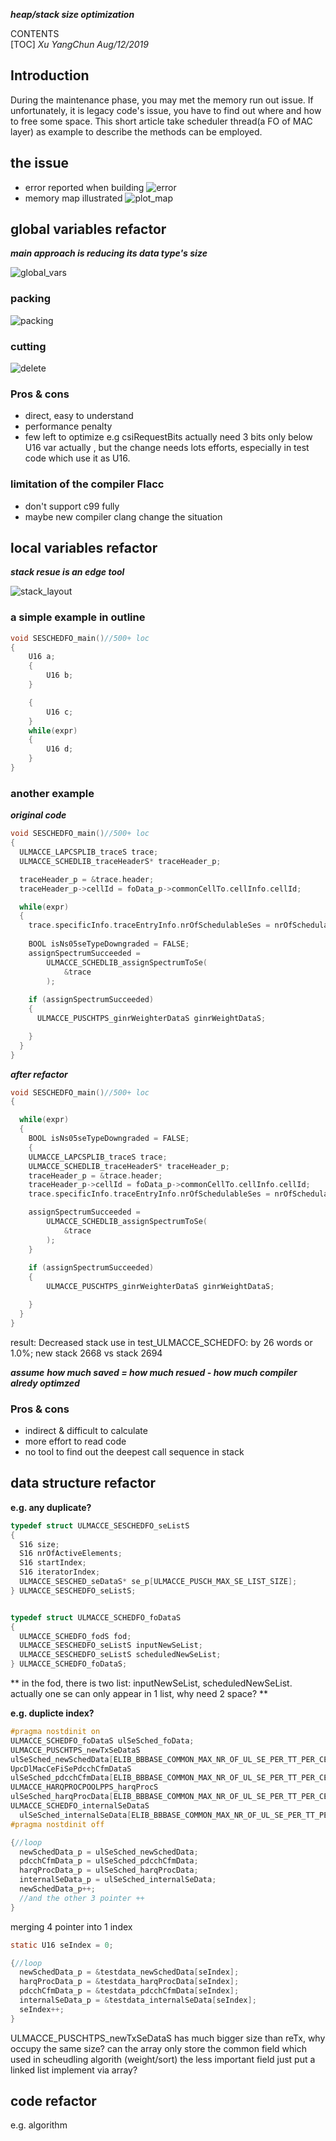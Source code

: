 ﻿<!-- pagebreak -->
***heap/stack size optimization*** 

CONTENTS             
[TOC]
*Xu YangChun Aug/12/2019*

<!-- pagebreak -->
## Introduction
During the maintenance phase, you may met the memory run out issue. If unfortunately, it is legacy code's issue, you have to find out where and how to free some space. This short article take scheduler thread(a FO of MAC layer) as example to describe the methods can be employed.

<!-- pagebreak -->
## the issue
* error reported when building
![error](error.PNG)
* memory map illustrated
![plot_map](plot_map.png)

<!-- pagebreak -->
## global variables refactor
***main approach is reducing its data type's size***

![global_vars](global_vars.PNG)

### packing
![packing](packing.PNG)
### cutting
![delete](delete.PNG)

### Pros & cons
* direct, easy to understand
* performance penalty
* few left to optimize
e.g 
 csiRequestBits  actually  need 3 bits only
below U16 var actually , but the change needs lots efforts, especially in test code which use it as U16.

### limitation of the compiler Flacc
* don't support c99 fully
* maybe new compiler clang change the situation

<!-- pagebreak -->
## local variables refactor
***stack resue is an edge tool***

![stack_layout](stack_layout.PNG)

### a simple example in outline
```c
void SESCHEDFO_main()//500+ loc
{
    U16 a;
    {
        U16 b;
    } 

    {
        U16 c;
    }  
    while(expr)
    {
        U16 d;
    }
}
```

### another example
***original code***
```c
void SESCHEDFO_main()//500+ loc
{
  ULMACCE_LAPCSPLIB_traceS trace;
  ULMACCE_SCHEDLIB_traceHeaderS* traceHeader_p;

  traceHeader_p = &trace.header;
  traceHeader_p->cellId = foData_p->commonCellTo.cellInfo.cellId;

  while(expr)
  {
    trace.specificInfo.traceEntryInfo.nrOfSchedulableSes = nrOfSchedulableSes;
    
    BOOL isNs05seTypeDowngraded = FALSE;
    assignSpectrumSucceeded =
        ULMACCE_SCHEDLIB_assignSpectrumToSe(
            &trace
        );
    
    if (assignSpectrumSucceeded)
    {
      ULMACCE_PUSCHTPS_ginrWeighterDataS ginrWeightDataS;

    }    
  }
}
```
***after refactor***
```c
void SESCHEDFO_main()//500+ loc
{

  while(expr)
  {
    BOOL isNs05seTypeDowngraded = FALSE;
    {
    ULMACCE_LAPCSPLIB_traceS trace;
    ULMACCE_SCHEDLIB_traceHeaderS* traceHeader_p;
    traceHeader_p = &trace.header;
    traceHeader_p->cellId = foData_p->commonCellTo.cellInfo.cellId;
    trace.specificInfo.traceEntryInfo.nrOfSchedulableSes = nrOfSchedulableSes;

    assignSpectrumSucceeded =
        ULMACCE_SCHEDLIB_assignSpectrumToSe(
            &trace
        );
    }
    
    if (assignSpectrumSucceeded)
    {
        ULMACCE_PUSCHTPS_ginrWeighterDataS ginrWeightDataS;

    }    
  }
}
```
result:
Decreased stack use in test_ULMACCE_SCHEDFO: by 26 words or 1.0%; new stack 2668 vs stack 2694 

***assume***
***how much saved = how much resued - how much compiler alredy optimzed***

### Pros & cons
* indirect & difficult to calculate
* more effort to read code
* no tool to find out the deepest  call sequence in stack   


<!-- pagebreak -->
## data structure refactor 
**e.g. any duplicate?**
```c
typedef struct ULMACCE_SESCHEDFO_seListS
{
  S16 size;
  S16 nrOfActiveElements;
  S16 startIndex;
  S16 iteratorIndex;
  ULMACCE_SESCHED_seDataS* se_p[ULMACCE_PUSCH_MAX_SE_LIST_SIZE];
} ULMACCE_SESCHEDFO_seListS;


typedef struct ULMACCE_SCHEDFO_foDataS
{
  ULMACCE_SCHEDFO_fodS fod;
  ULMACCE_SESCHEDFO_seListS inputNewSeList;
  ULMACCE_SESCHEDFO_seListS scheduledNewSeList;
} ULMACCE_SCHEDFO_foDataS;
```
** in the fod, there is two list: inputNewSeList, scheduledNewSeList.
actually one se can only appear in 1 list, why need 2 space? **


**e.g. duplicte index?**
```c
#pragma nostdinit on
ULMACCE_SCHEDFO_foDataS ulSeSched_foData;
ULMACCE_PUSCHTPS_newTxSeDataS
ulSeSched_newSchedData[ELIB_BBBASE_COMMON_MAX_NR_OF_UL_SE_PER_TT_PER_CELL];
UpcDlMacCeFiSePdcchCfmDataS
ulSeSched_pdcchCfmData[ELIB_BBBASE_COMMON_MAX_NR_OF_UL_SE_PER_TT_PER_CELL];
ULMACCE_HARQPROCPOOLPPS_harqProcS
ulSeSched_harqProcData[ELIB_BBBASE_COMMON_MAX_NR_OF_UL_SE_PER_TT_PER_CELL];
ULMACCE_SCHEDFO_internalSeDataS
  ulSeSched_internalSeData[ELIB_BBBASE_COMMON_MAX_NR_OF_UL_SE_PER_TT_PER_CELL];
#pragma nostdinit off

{//loop
  newSchedData_p = ulSeSched_newSchedData;
  pdcchCfmData_p = ulSeSched_pdcchCfmData;
  harqProcData_p = ulSeSched_harqProcData;
  internalSeData_p = ulSeSched_internalSeData;
  newSchedData_p++;
  //and the other 3 pointer ++
}
 ``` 

merging 4 pointer into 1 index

```c
static U16 seIndex = 0;

{//loop
  newSchedData_p = &testdata_newSchedData[seIndex];
  harqProcData_p = &testdata_harqProcData[seIndex];
  pdcchCfmData_p = &testdata_pdcchCfmData[seIndex];
  internalSeData_p = &testdata_internalSeData[seIndex];
  seIndex++;
}
 ``` 
ULMACCE_PUSCHTPS_newTxSeDataS has much bigger size than reTx, why occupy the same size? 
can the array only store the common field which used in scheudling algorith (weight/sort)
the less important field just put a linked list implement via array?

<!-- pagebreak -->
## code refactor 
e.g. algorithm 




